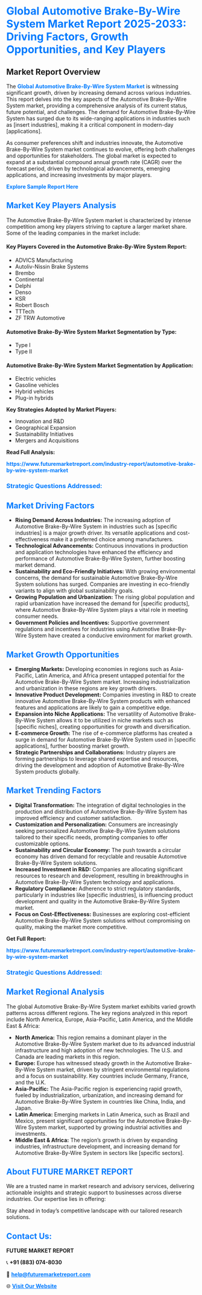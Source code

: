 <h1 style="color: #007BFF;">Global Automotive Brake-By-Wire System Market Report 2025-2033: Driving Factors, Growth Opportunities, and Key Players</h1>

<section id="overview">
<h2>Market Report Overview</h2>
<p>The <a href="https://www.futuremarketreport.com/industry-report/automotive-brake-by-wire-system-market" style="color: #007BFF; text-decoration: none;"><strong>Global Automotive Brake-By-Wire System Market</strong></a> is witnessing significant growth, driven by increasing demand across various industries. This report delves into the key aspects of the Automotive Brake-By-Wire System market, providing a comprehensive analysis of its current status, future potential, and challenges. The demand for Automotive Brake-By-Wire System has surged due to its wide-ranging applications in industries such as [insert industries], making it a critical component in modern-day [applications].</p>
<p>As consumer preferences shift and industries innovate, the Automotive Brake-By-Wire System market continues to evolve, offering both challenges and opportunities for stakeholders. The global market is expected to expand at a substantial compound annual growth rate (CAGR) over the forecast period, driven by technological advancements, emerging applications, and increasing investments by major players.</p>
</section>

<section id="overview">
<p><a href="https://www.futuremarketreport.com/request-sample/reportId=84829" style="color: #007BFF; text-decoration: none;"><strong>Explore Sample Report Here</strong></a></p>
</section>

<section id="key-players">
<h2 style="color: #007BFF;">Market Key Players Analysis</h2>
<p>The Automotive Brake-By-Wire System market is characterized by intense competition among key players striving to capture a larger market share. Some of the leading companies in the market include:</p>
<h4>Key Players Covered in the Automotive Brake-By-Wire System Report:</h4>
<ul><li>ADVICS Manufacturing</li><li>Autoliv-Nissin Brake Systems</li><li>Brembo</li><li>Continental</li><li>Delphi</li><li>Denso</li><li>KSR</li><li>Robert Bosch</li><li>TTTech</li><li>ZF TRW Automotive</li></ul>
<h4>Automotive Brake-By-Wire System Market Segmentation by Type:</h4>
<ul><li>Type I</li><li>Type II</li></ul>

<h4>Automotive Brake-By-Wire System Market Segmentation by Application:</h4>
<ul><li>Electric vehicles</li><li>Gasoline vehicles</li><li>Hybrid vehicles</li><li>Plug-in hybrids</li></ul>
<p><strong>Key Strategies Adopted by Market Players:</strong></p>
<ul>
<li>Innovation and R&D</li>
<li>Geographical Expansion</li>
<li>Sustainability Initiatives</li>
<li>Mergers and Acquisitions</li>
</ul>
</section>

<section>
<p><strong>Read Full Analysis: </strong></p><a href="https://www.futuremarketreport.com/industry-report/automotive-brake-by-wire-system-market" style="color: #007BFF; text-decoration: none;"><strong>https://www.futuremarketreport.com/industry-report/automotive-brake-by-wire-system-market</strong></a>
<h3 style="color: #007BFF;">Strategic Questions Addressed:</h3>
</section>

<section id="driving-factors">
<h2 style="color: #007BFF;">Market Driving Factors</h2>
<ul>
<li><strong>Rising Demand Across Industries:</strong> The increasing adoption of Automotive Brake-By-Wire System in industries such as [specific industries] is a major growth driver. Its versatile applications and cost-effectiveness make it a preferred choice among manufacturers.</li>
<li><strong>Technological Advancements:</strong> Continuous innovations in production and application technologies have enhanced the efficiency and performance of Automotive Brake-By-Wire System, further boosting market demand.</li>
<li><strong>Sustainability and Eco-Friendly Initiatives:</strong> With growing environmental concerns, the demand for sustainable Automotive Brake-By-Wire System solutions has surged. Companies are investing in eco-friendly variants to align with global sustainability goals.</li>
<li><strong>Growing Population and Urbanization:</strong> The rising global population and rapid urbanization have increased the demand for [specific products], where Automotive Brake-By-Wire System plays a vital role in meeting consumer needs.</li>
<li><strong>Government Policies and Incentives:</strong> Supportive government regulations and incentives for industries using Automotive Brake-By-Wire System have created a conducive environment for market growth.</li>
</ul>
</section>

<section id="growth-opportunities">
<h2 style="color: #007BFF;">Market Growth Opportunities</h2>
<ul>
<li><strong>Emerging Markets:</strong> Developing economies in regions such as Asia-Pacific, Latin America, and Africa present untapped potential for the Automotive Brake-By-Wire System market. Increasing industrialization and urbanization in these regions are key growth drivers.</li>
<li><strong>Innovative Product Development:</strong> Companies investing in R&D to create innovative Automotive Brake-By-Wire System products with enhanced features and applications are likely to gain a competitive edge.</li>
<li><strong>Expansion into Niche Applications:</strong> The versatility of Automotive Brake-By-Wire System allows it to be utilized in niche markets such as [specific niches], creating opportunities for growth and diversification.</li>
<li><strong>E-commerce Growth:</strong> The rise of e-commerce platforms has created a surge in demand for Automotive Brake-By-Wire System used in [specific applications], further boosting market growth.</li>
<li><strong>Strategic Partnerships and Collaborations:</strong> Industry players are forming partnerships to leverage shared expertise and resources, driving the development and adoption of Automotive Brake-By-Wire System products globally.</li>
</ul>
</section>

<section id="trending-factors">
<h2 style="color: #007BFF;">Market Trending Factors</h2>
<ul>
<li><strong>Digital Transformation:</strong> The integration of digital technologies in the production and distribution of Automotive Brake-By-Wire System has improved efficiency and customer satisfaction.</li>
<li><strong>Customization and Personalization:</strong> Consumers are increasingly seeking personalized Automotive Brake-By-Wire System solutions tailored to their specific needs, prompting companies to offer customizable options.</li>
<li><strong>Sustainability and Circular Economy:</strong> The push towards a circular economy has driven demand for recyclable and reusable Automotive Brake-By-Wire System solutions.</li>
<li><strong>Increased Investment in R&D:</strong> Companies are allocating significant resources to research and development, resulting in breakthroughs in Automotive Brake-By-Wire System technology and applications.</li>
<li><strong>Regulatory Compliance:</strong> Adherence to strict regulatory standards, particularly in industries like [specific industries], is influencing product development and quality in the Automotive Brake-By-Wire System market.</li>
<li><strong>Focus on Cost-Effectiveness:</strong> Businesses are exploring cost-efficient Automotive Brake-By-Wire System solutions without compromising on quality, making the market more competitive.</li>
</ul>
</section>

<section>
<p><strong>Get Full Report: </strong></p><a href="https://www.futuremarketreport.com/industry-report/automotive-brake-by-wire-system-market" style="color: #007BFF; text-decoration: none;"><strong>https://www.futuremarketreport.com/industry-report/automotive-brake-by-wire-system-market</strong></a>
<h3 style="color: #007BFF;">Strategic Questions Addressed:</h3>
</section>


<section id="regional-analysis">
<h2 style="color: #007BFF;">Market Regional Analysis</h2>
<p>The global Automotive Brake-By-Wire System market exhibits varied growth patterns across different regions. The key regions analyzed in this report include North America, Europe, Asia-Pacific, Latin America, and the Middle East & Africa:</p>
<ul>
<li><strong>North America:</strong> This region remains a dominant player in the Automotive Brake-By-Wire System market due to its advanced industrial infrastructure and high adoption of new technologies. The U.S. and Canada are leading markets in this region.</li>
<li><strong>Europe:</strong> Europe has witnessed steady growth in the Automotive Brake-By-Wire System market, driven by stringent environmental regulations and a focus on sustainability. Key countries include Germany, France, and the U.K.</li>
<li><strong>Asia-Pacific:</strong> The Asia-Pacific region is experiencing rapid growth, fueled by industrialization, urbanization, and increasing demand for Automotive Brake-By-Wire System in countries like China, India, and Japan.</li>
<li><strong>Latin America:</strong> Emerging markets in Latin America, such as Brazil and Mexico, present significant opportunities for the Automotive Brake-By-Wire System market, supported by growing industrial activities and investments.</li>
<li><strong>Middle East & Africa:</strong> The region’s growth is driven by expanding industries, infrastructure development, and increasing demand for Automotive Brake-By-Wire System in sectors like [specific sectors].</li>
</ul>
</section>

<footer>
<h2 style="color: #007BFF;">About FUTURE MARKET REPORT</h2>
<p>We are a trusted name in market research and advisory services, delivering actionable insights and strategic support to businesses across diverse industries. Our expertise lies in offering:</p>

<p>Stay ahead in today’s competitive landscape with our tailored research solutions.</p>

<h2 style="color: #007BFF;">Contact Us:</h2>
<p><strong>FUTURE MARKET REPORT</strong></p>
<p>📞 <strong>+91 (883) 074-8030</strong></p>
<p>📧 <strong><a href="mailto:help@futuremarketreport.com" style="color: #007BFF;">help@futuremarketreport.com</a></strong></p>
<p>🌐 <strong><a href="https://www.futuremarketreport.com/" style="color: #007BFF;">Visit Our Website</a></strong></p>
</footer>